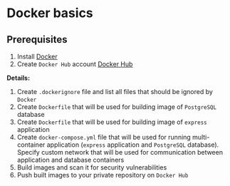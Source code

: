 # Docker basics

## Prerequisites

1. Install [Docker](https://docs.docker.com/engine/install/)
2. Create `Docker Hub` account [Docker Hub](https://hub.docker.com/)

**Details:**

1. Create `.dockerignore` file and list all files that should be ignored by `Docker`
2. Create `Dockerfile` that will be used for building image of `PostgreSQL` database
3. Create `Dockerfile` that will be used for building image of `express` application
4. Create `docker-compose.yml` file that will be used for running multi-container application (`express` application and `PostgreSQL` database). Specify custom network that will be used for communication between application and database containers
6. Build images and scan it for security vulnerabilities
7. Push built images to your private repository on `Docker Hub`